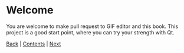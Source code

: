 # Welcome

You are welcome to make pull request to GIF editor and this book. This project
is a good start point, where you can try your strength with Qt.

[Back](about.md) | [Contents](README.md) | [Next](links.md)